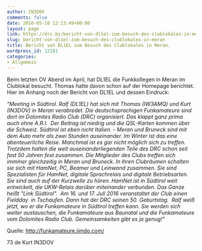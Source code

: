 ```yaml
---
author: IN3DOV
comments: false
date: 2016-05-10 12:13:49+00:00
layout: page
link: https://drc.bz/bericht-von-dl1el-zum-besuch-des-clublokales-in-meran/
slug: bericht-von-dl1el-zum-besuch-des-clublokales-in-meran
title: Bericht von DL1EL zum Besuch des Clublokales in Meran.
wordpress_id: 12181
categories:
- Allgemein
---
```


Beim letzten OV Abend im April, hat DL1EL die Funkkollegen in Meran im Clublokal besucht. Thomas hatte davon schon auf der Homepage berichtet. Hier im Anhang noch der Bericht von DL1EL und dessen Eindruck:


_"Meeting in Südtirol. Ralf (DL1EL) hat sich mit Thomas (IW3AMQ) und Kurt (IN3DOV) in Meran verabredet. Die deutschsprachigen Funkamateure sind dort im Dolomites Radio Club (DRC) organisiert. Das klappt ganz prima auch ohne A.R.I.  Der Beitrag ist niedrig und die QSL-Karten kommen über die Schweiz. Südtirol ist eben nicht Italien. - Meran und Bruneck sind mit dem Auto mehr als zwei Stunden auseinander. Im Winter ist das eine abenteuerliche Reise. Manchmal ist es gar nicht möglich sich zu treffen. Trotzdem halten die weit auseinanderliegenden Teile des DRC schon seit fast 50 Jahren fest zusammen. Die Mitglieder des Clubs treffen sich immmer gleichzeitig in Meran und Bruneck. In ihren Clubräumen schalten sie sich mit HamNet, PC, Beamer und Leinwand zusammen. Sie sind Spezialisten für HamNet, digitale Sprachrelais und digitale Betriebsarten. Sie sind auch auf der Kurzwelle zu hören. HamNet ist in Südtirol weit entwickelt, die UKW-Relais darüber miteinander verbunden. Das Ganze heißt "Link Südtirol".  Am 16. und 17. Juli 2016 veranstaltet der Club einen Fieldday  in Tschaufen. Dann hat der DRC seinen 50. Geburtstag.  Ralf weiß jetzt, wo er die Funkamateure in Südtirol treffen kann. Sie werden sich weiter austauschen, die Funkamateure aus Baunatal und die Funkamateure vom Dolomites Radio Club. Gemeinsamkeiten gibt es ja genug!"_


Quelle: http://funkamateure.jimdo.com/

73 de Kurt IN3DOV
